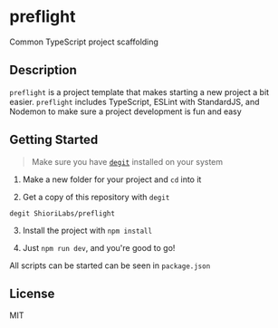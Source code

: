# preflight
Common TypeScript project scaffolding

## Description

`preflight` is a project template that makes starting a new project a bit easier. `preflight` includes TypeScript, ESLint with StandardJS, and Nodemon to make sure a project development is fun and easy

## Getting Started

> Make sure you have [`degit`](https://github.com/Rich-Harris/degit) installed on your system

1. Make a new folder for your project and `cd` into it

2. Get a copy of this repository with `degit`

`degit ShioriLabs/preflight`

3. Install the project with `npm install`

4. Just `npm run dev`, and you're good to go!

All scripts can be started can be seen in `package.json`

## License

MIT